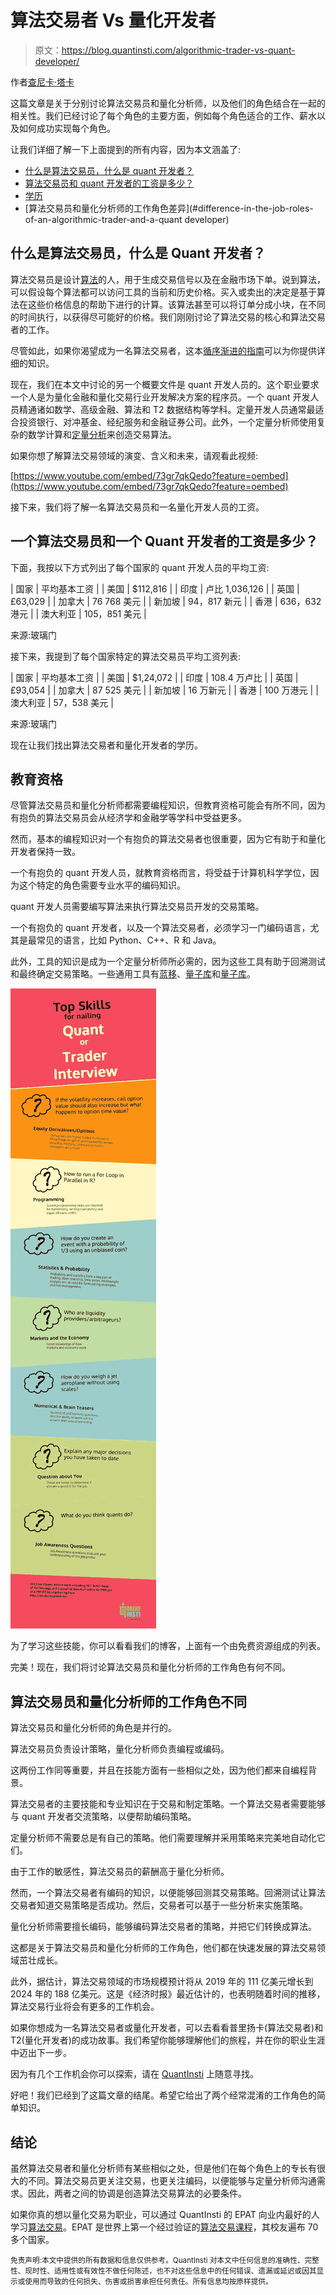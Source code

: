 # 算法交易者 Vs 量化开发者

> 原文：<https://blog.quantinsti.com/algorithmic-trader-vs-quant-developer/>

作者[查尼卡·塔卡](https://www.linkedin.com/in/chainika-bahl-thakar-b32971155/)

这篇文章是关于分别讨论算法交易员和量化分析师，以及他们的角色结合在一起的相关性。我们已经讨论了每个角色的主要方面，例如每个角色适合的工作、薪水以及如何成功实现每个角色。

让我们详细了解一下上面提到的所有内容，因为本文涵盖了:

*   [什么是算法交易员，什么是 quant 开发者？](#what-is-an-algorithmic-trader-and-a-quant-developer)
*   [算法交易员和 quant 开发者的工资是多少？](#what-is-the-salary-of-an-algorithmic-trader-and-a-quant-developer)
*   [学历](#educational-qualifications)
*   [算法交易员和量化分析师的工作角色差异](#difference-in-the-job-roles-of-an-algorithmic-trader-and-a-quant developer)

## 什么是算法交易员，什么是 Quant 开发者？

算法交易员是设计[算法](https://quantra.quantinsti.com/glossary/Algorithm)的人，用于生成交易信号以及在金融市场下单。说到算法，可以假设每个算法都可以访问工具的当前和历史价格。买入或卖出的决定是基于算法在这些价格信息的帮助下进行的计算。该算法甚至可以将订单分成小块，在不同的时间执行，以获得尽可能好的价格。我们刚刚讨论了算法交易的核心和算法交易者的工作。

尽管如此，如果你渴望成为一名算法交易者，这本[循序渐进的指南](/learn-algorithmic-trading/)可以为你提供详细的知识。

现在，我们在本文中讨论的另一个概要文件是 quant 开发人员的。这个职业要求一个人是为量化金融和量化交易行业开发解决方案的程序员。一个 quant 开发人员精通诸如数学、高级金融、算法和 T2 数据结构等学科。定量开发人员通常最适合投资银行、对冲基金、经纪服务和金融证券公司。此外，一个定量分析师使用复杂的数学计算和[定量分析](https://www.youtube.com/watch?v=SohUND7tLNc)来创造交易算法。

如果你想了解算法交易领域的演变、含义和未来，请观看此视频:



[https://www.youtube.com/embed/73gr7qkQedo?feature=oembed](https://www.youtube.com/embed/73gr7qkQedo?feature=oembed)



接下来，我们将了解一名算法交易员和一名量化开发人员的工资。

## 一个算法交易员和一个 Quant 开发者的工资是多少？

下面，我按以下方式列出了每个国家的 quant 开发人员的平均工资:

| 国家 | 平均基本工资 |
| 美国 | $112,816 |
| 印度 | 卢比 1,036,126 |
| 英国 | £63,029 |
| 加拿大 | 76 768 美元 |
| 新加坡 | 94，817 新元 |
| 香港 | 636，632 港元 |
| 澳大利亚 | 105，851 美元 |

来源:玻璃门

接下来，我提到了每个国家特定的算法交易员平均工资列表:

| 国家 | 平均基本工资 |
| 美国 | $1,24,072 |
| 印度 | 108.4 万卢比 |
| 英国 | £93,054 |
| 加拿大 | 87 525 美元 |
| 新加坡 | 16 万新元 |
| 香港 | 100 万港元 |
| 澳大利亚 | 57，538 美元 |

来源:玻璃门

现在让我们找出算法交易者和量化开发者的学历。

## 教育资格

尽管算法交易员和量化分析师都需要编程知识，但教育资格可能会有所不同，因为有抱负的算法交易员会从经济学和金融学等学科中受益更多。

然而，基本的编程知识对一个有抱负的算法交易者也很重要，因为它有助于和量化开发者保持一致。

一个有抱负的 quant 开发人员，就教育资格而言，将受益于计算机科学学位，因为这个特定的角色需要专业水平的编码知识。

quant 开发人员需要编写算法来执行算法交易员开发的交易策略。

一个有抱负的 quant 开发者，以及一个算法交易者，必须学习一门编码语言，尤其是最常见的语言，比如 Python、C++、R 和 Java。

此外，工具的知识是成为一个定量分析师所必需的，因为这些工具有助于回溯测试和最终确定交易策略。一些通用工具有[蓝移](https://blueshift.quantinsti.com/)、[量子库](https://www.quantlib.org/)和[量子库](http://www.jquantlib.org/en/latest/usersguide.html#about-jquantlib)。

![](img/4f34f7d44529a5ff38692cb09d7ea526.png)

为了学习这些技能，你可以看看我们的博客，上面有一个由免费资源组成的列表。

完美！现在，我们将讨论算法交易员和量化分析师的工作角色有何不同。

## 算法交易员和量化分析师的工作角色不同

算法交易员和量化分析师的角色是并行的。

算法交易员负责设计策略，量化分析师负责编程或编码。

这两份工作同等重要，并且在技能方面有一些相似之处，因为他们都来自编程背景。

算法交易者的主要技能和专业知识在于交易和制定策略。一个算法交易者需要能够与 quant 开发者交流策略，以便帮助编码策略。

定量分析师不需要总是有自己的策略。他们需要理解并采用策略来完美地自动化它们。

由于工作的敏感性，算法交易员的薪酬高于量化分析师。

然而，一个算法交易者有编码的知识，以便能够回测其交易策略。回溯测试让算法交易者知道交易策略是否成功。然后，交易者可以基于一些分析来实施策略。

量化分析师需要擅长编码，能够编码算法交易者的策略，并把它们转换成算法。

这都是关于算法交易员和量化分析师的工作角色，他们都在快速发展的算法交易领域茁壮成长。

此外，据估计，算法交易领域的市场规模预计将从 2019 年的 111 亿美元增长到 2024 年的 188 亿美元。这是《经济时报》最近估计的，也表明随着时间的推移，算法交易行业将会有更多的工作机会。

如果你想成为一名算法交易者或量化开发者，可以去看看普里扬卡(算法交易者)和 T2(量化开发者)的成功故事。我们希望你能够理解他们的旅程，并在你的职业生涯中迈出下一步。

因为有几个工作机会你可以探索，请在 [QuantInsti](https://www.quantinsti.com/quant-jobs) 上随意寻找。

好吧！我们已经到了这篇文章的结尾。希望它给出了两个经常混淆的工作角色的简单知识。

## 结论

虽然算法交易者和量化分析师有某些相似之处，但是他们在每个角色上的专长有很大的不同。算法交易员更关注交易，也更关注编码，以便能够与定量分析师沟通需求。因此，两者之间的协调是创造算法交易算法的必要条件。

如果你真的想以量化交易为职业，可以通过 QuantInsti 的 EPAT 向业内最好的人学习[算法交易](https://quantra.quantinsti.com/course/getting-started-with-algorithmic-trading)。EPAT 是世界上第一个经过验证的[算法交易课程](https://www.quantinsti.com/epat)，其校友遍布 70 多个国家。

<small>免责声明:本文中提供的所有数据和信息仅供参考。QuantInsti 对本文中任何信息的准确性、完整性、现时性、适用性或有效性不做任何陈述，也不对这些信息中的任何错误、遗漏或延迟或因其显示或使用而导致的任何损失、伤害或损害承担任何责任。所有信息均按原样提供。</small>
